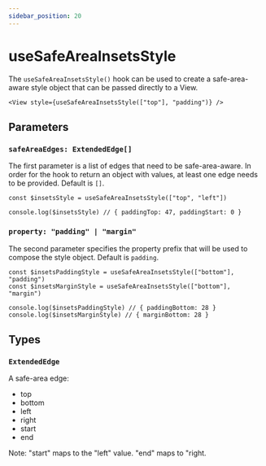 ```yaml
---
sidebar_position: 20
---
```


# useSafeAreaInsetsStyle

The `useSafeAreaInsetsStyle()` hook can be used to create a safe-area-aware style object that can be passed directly to a View.

```tsx
<View style={useSafeAreaInsetsStyle(["top"], "padding")} />
```

## Parameters

### `safeAreaEdges: ExtendedEdge[]`

The first parameter is a list of edges that need to be safe-area-aware. In order for the hook to return an object with values, at least one edge needs to be provided. Default is `[]`.

```tsx
const $insetsStyle = useSafeAreaInsetsStyle(["top", "left"])

console.log($insetsStyle) // { paddingTop: 47, paddingStart: 0 }
```

### `property: "padding" | "margin"`

The second parameter specifies the property prefix that will be used to compose the style object. Default is `padding`.

```tsx
const $insetsPaddingStyle = useSafeAreaInsetsStyle(["bottom"], "padding")
const $insetsMarginStyle = useSafeAreaInsetsStyle(["bottom"], "margin")

console.log($insetsPaddingStyle) // { paddingBottom: 28 }
console.log($insetsMarginStyle) // { marginBottom: 28 }
```

## Types

### `ExtendedEdge`

A safe-area edge:

- top
- bottom
- left
- right
- start
- end

Note: "start" maps to the "left" value. "end" maps to "right.
